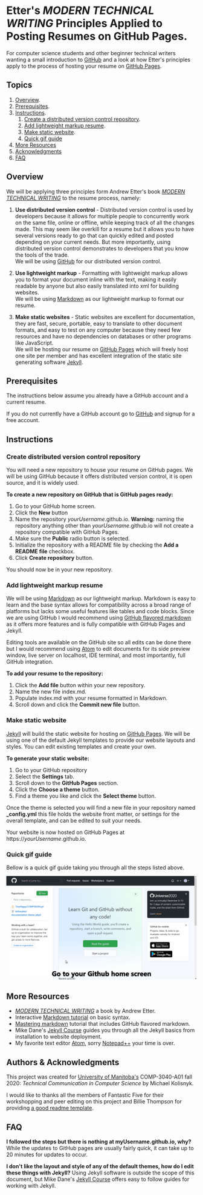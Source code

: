 # Etter's _MODERN TECHNICAL WRITING_ Principles Applied to Posting Resumes on GitHub Pages.

For computer science students and other beginner technical writers wanting a small introduction to  [GitHub](https://github.com) and a look at how Etter's principles apply to the process of hosting your resume on [GitHub Pages](https://pages.github.com/).

## Topics
1. [Overview](#overview).
2. [Prerequisites](#prerequisites).
3. [Instructions](#instructions).    
    1. [Create a distributed version control repository](#create-distributed-version-control-repository).
    2. [Add lightweight markup resume](#add-lightweight-markup-resume).
    3. [Make static website](#make-static-website).
    4. [Quick gif guide](#quick-gif-guide)
4. [More Resources](#more-resources)
5. [Acknowledgments](#acknowledgments)
6. [FAQ](#faq)


## Overview
We will be applying three principles form Andrew Etter's book [_MODERN TECHNICAL WRITING_](https://www.amazon.ca/Modern-Technical-Writing-Introduction-Documentation-ebook/dp/B01A2QL9SS) to the resume process, namely:

1. **Use distributed version control** - Distributed version control is used by developers because it allows for multiple people to concurrently work on the same file, online or offline, while keeping track of all the changes made.
This may seem like overkill for a resume but it allows you to have several versions ready to go that can quickly edited and posted depending on your current needs. But more importantly, using distributed version control demonstrates to developers that you know the tools of the trade.  
We will be using [GitHub](https://github.com/) for our distributed version control.


2. **Use lightweight markup** - Formatting with lightweight markup allows you to format your document inline with the text, making it easily readable by anyone but also easily translated into xml for building websites.  
We will be using [Markdown](https://www.markdownguide.org/) as our lightweight markup to format our resume.


3. **Make static websites** - Static websites are excellent for documentation, they are fast, secure, portable, easy to translate to other document formats, and easy to test on any computer because they need few resources and have no dependencies on databases or other programs like JavaScript.  
We will be hosting our resume on [GitHub Pages](https://pages.github.com/) which will freely host one site per member and has excellent integration of the static site generating software [Jekyll](https://jekyllrb.com/).


## Prerequisites
The instructions below assume you already have a GitHub account and a current resume.

If you do not currently have a GitHub account go to [GitHub](https://github.com) and signup for a free account.


## Instructions

### Create distributed version control repository
You will need a new repository to house your resume on GitHub pages. We will be using GitHub because it offers distributed version control, it is open source, and it is widely used.

**To create a new repository on GitHub that is GitHub pages ready:**
1. Go to your GitHub home screen.
2. Click the **New** button
3. Name the repository _yourUsername_.github.io.  **Warning:** naming the repository anything other than _yourUsername_.github.io will not create a repository compatible with GitHub Pages.
4. Make sure the **Public** radio button is selected.
5. Initialize the repository with a README file by checking the **Add a README file** checkbox.
6. Click **Create repository** button.


You should now be in your new repository.

### Add lightweight markup resume
We will be using [Markdown](https://www.markdownguide.org/) as our lightweight markup. Markdown is easy to learn and the base syntax allows for compatibility across a broad range of platforms but lacks some useful features like tables and code blocks. Since we are using GitHub I would recommend using [GitHub flavored markdown](https://github.github.com/gfm/) as it offers more features and is fully compatible with GitHub Pages and Jekyll.

Editing tools are available on the GitHub site so all edits can be done there but I would recommend using [Atom](https://atom.io/) to edit documents for its side preview window, live server on localhost, IDE terminal, and most importantly, full GitHub integration.

**To add your resume to the repository:**
1. Click the **Add file** button within your new repository.
2. Name the new file index.md.
2. Populate index.md with your resume formatted in Markdown.
3. Scroll down and click the **Commit new file** button.

### Make static website
[Jekyll](https://jekyllrb.com/) will build the static website for hosting on [GitHub Pages](https://pages.github.com). We will be using one of the default Jekyll templates to provide our website layouts and styles. You can edit existing templates and create your own.

**To generate your static website:**
1. Go to your GitHub repository
2. Select the **Settings** tab.
3. Scroll down to the **GitHub Pages** section.
4. Click the **Choose a theme** button.
5. Find a theme you like and click the **Select theme** button.

Once the theme is selected you will find a new file in your repository named **_config.yml** this file holds the website front matter, or settings for the overall template, and can be edited to suit your needs.

Your website is now hosted on GitHub Pages at https://_yourUsername_.github.io.

### Quick gif guide
Bellow is a quick gif guide taking you through all the steps listed above.


![Quick guide](gifGuide.gif)


## More Resources
* [_MODERN TECHNICAL WRITING_](https://www.amazon.ca/Modern-Technical-Writing-Introduction-Documentation-ebook/dp/B01A2QL9SS) a book by Andrew Etter.
* Interactive [Markdown tutorial](https://www.markdowntutorial.com/) on basic syntax.
* [Mastering markdown](https://guides.github.com/features/mastering-markdown/) tutorial that includes GitHub flavored markdown.
* Mike Dane's [Jekyll Course](https://www.mikedane.com/static-site-generators/jekyll) guides you through all the Jekyll basics from installation to website deployment.
* My favorite text editor [Atom](https://atom.io/), sorry [Notepad++](https://notepad-plus-plus.org/) your time is over.

## Authors & Acknowledgments
This project was created for [University of Manitoba's](https://umanitoba.ca) COMP-3040-A01 fall 2020: _Technical Communication in Computer Science_ by Michael Kolisnyk.

I would like to thanks all the members of Fantastic Five for their workshopping and peer editing on this project and Billie Thompson for providing [a good readme template](https://github.com/PurpleBooth/a-good-readme-template).


## FAQ
**I followed the steps but there is nothing at myUsername.github.io, why?**
While the updates to GitHub pages are usually fairly quick, it can take up to 20 minutes for updates to occur.

**I don't like the layout and style of any of the default themes, how do I edit these things with Jekyll?**
Using Jekyll software is outside the scope of this document, but Mike Dane's  [Jekyll Course](https://www.mikedane.com/static-site-generators/jekyll) offers easy to follow guides for working with Jekyll.
